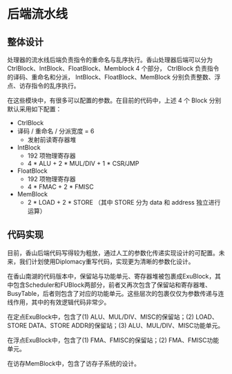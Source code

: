 # 后端流水线

## 整体设计

处理器的流水线后端负责指令的重命名与乱序执行。香山处理器后端可以分为 CtrlBlock、IntBlock、FloatBlock、Memblock 4 个部分， CtrlBlock 负责指令的译码、重命名和分派， IntBlock、FloatBlock、MemBlock 分别负责整数、浮点、访存指令的乱序执行。

在这些模块中，有很多可以配置的参数。在目前的代码中，上述 4 个 Block 分别默认采用如下配置：
* CtrlBlock
* 译码 / 重命名 / 分派宽度 = 6
  * 发射前读寄存器堆
* IntBlock
  * 192 项物理寄存器
  * 4 * ALU + 2 * MUL/DIV + 1 * CSR/JMP
* FloatBlock
  * 192 项物理寄存器
  * 4 * FMAC + 2 * FMISC
* MemBlock
  * 2 * LOAD + 2 * STORE （其中 STORE 分为 data 和 address 独立进行运算）

## 代码实现

目前，香山后端代码写得较为粗放，通过人工的参数化传递实现设计的可配置。未来，我们计划使用Diplomacy重写代码，实现更为清晰的参数化设计。

在香山南湖的代码版本中，保留站与功能单元、寄存器堆被包裹成ExuBlock，其中包含Scheduler和FUBlock两部分，前者又再次包含了保留站和寄存器堆、BusyTable，后者则包含了对应的功能单元。这些层次的包裹仅仅为参数传递与连线作用，其中的有效逻辑代码非常少。

在定点ExuBlock中，包含了(1) ALU、MUL/DIV、MISC的保留站；(2) LOAD、STORE DATA、STORE ADDR的保留站；(3) ALU、MUL/DIV、MISC功能单元。

在浮点ExuBlock中，包含了(1) FMA、FMISC的保留站；(2) FMA、FMISC功能单元。

在访存MemBlock中，包含了访存子系统的设计。
